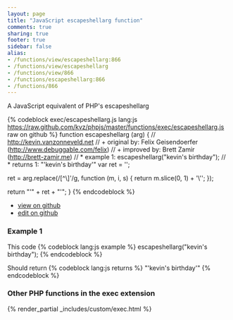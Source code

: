 ```yaml
---
layout: page
title: "JavaScript escapeshellarg function"
comments: true
sharing: true
footer: true
sidebar: false
alias:
- /functions/view/escapeshellarg:866
- /functions/view/escapeshellarg
- /functions/view/866
- /functions/escapeshellarg:866
- /functions/866
---
```

<!-- Generated by Rakefile:build -->
A JavaScript equivalent of PHP's escapeshellarg

{% codeblock exec/escapeshellarg.js lang:js https://raw.github.com/kvz/phpjs/master/functions/exec/escapeshellarg.js raw on github %}
function escapeshellarg (arg) {
  // http://kevin.vanzonneveld.net
  // +   original by: Felix Geisendoerfer (http://www.debuggable.com/felix)
  // +   improved by: Brett Zamir (http://brett-zamir.me)
  // *     example 1: escapeshellarg("kevin's birthday");
  // *     returns 1: "'kevin\'s birthday'"
  var ret = '';

  ret = arg.replace(/[^\\]'/g, function (m, i, s) {
    return m.slice(0, 1) + '\\\'';
  });

  return "'" + ret + "'";
}
{% endcodeblock %}

 - [view on github](https://github.com/kvz/phpjs/blob/master/functions/exec/escapeshellarg.js)
 - [edit on github](https://github.com/kvz/phpjs/edit/master/functions/exec/escapeshellarg.js)

### Example 1
This code
{% codeblock lang:js example %}
escapeshellarg("kevin's birthday");
{% endcodeblock %}

Should return
{% codeblock lang:js returns %}
"'kevin\'s birthday'"
{% endcodeblock %}


### Other PHP functions in the exec extension
{% render_partial _includes/custom/exec.html %}
